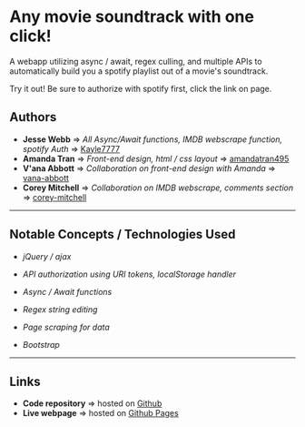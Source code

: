 # Any movie soundtrack with one click!

A webapp utilizing async / await, regex culling, and multiple APIs to automatically build you a spotify playlist out of a movie's soundtrack.

Try it out! Be sure to authorize with spotify first, click the link on page.

## Authors

* **Jesse Webb** => *All Async/Await functions, IMDB webscrape function, spotify Auth* => [Kayle7777](https://github.com/kayle7777)
* **Amanda Tran** => *Front-end design, html / css layout* => [amandatran495](https://github.com/amandatran495)
* **V'ana Abbott** => *Collaboration on front-end design with Amanda* => [vana-abbott](https://github.com/vana-abbott)
* **Corey Mitchell** => *Collaboration on IMDB webscrape, comments section* => [corey-mitchell](https://github.com/corey-mitchell)

****

## Notable Concepts / Technologies Used

* *jQuery / ajax*

* *API authorization using URI tokens, localStorage handler*

* *Async / Await functions*

* *Regex string editing*

* *Page scraping for data*

* *Bootstrap*

****

## Links

* **Code repository** => hosted on [Github][github Repo]
* **Live webpage** => hosted on [Github Pages][github Pages]

[github Repo]: https://github.com/Kayle7777/Project-1-BootCamp-1/
[github Pages]: https://kayle7777.github.io/Project-1-BootCamp-1/
